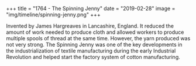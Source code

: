 +++
title = "1764 - The Spinning Jenny"
date = "2019-02-28"
image = "img/timeline/spinning-jenny.png"
+++

Invented by James Hargreaves in Lancashire, England. It reduced the amount of work needed to produce cloth and allowed workers to produce multiple spools of thread at the same time. However, the yarn produced was not very strong. The Spinning Jenny was one of the key developments in the industrialization of textile manufacturing during the early Industrial Revolution and helped start the factory system of cotton manufacturing.

<!--more-->
